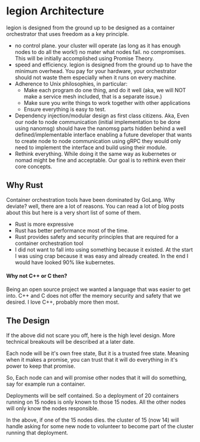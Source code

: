 # legion Architecture

legion is designed from the ground up to be designed as a container orchestrator that uses freedom as a key principle.

- no control plane. your cluster will operate (as long as it has enough nodes to do all the work!) no mater what nodes fail. no compromises. This will be initially accomplished using Promise Theory.
- speed and efficiency. legion is designed from the ground up to have the minimum overhead. You pay for your hardware, your orchestrator should not waste them especially when it runs on every machine.
- Adherence to Unix philosophies, in particular:
    * Make each program do one thing, and do it well (aka, we will NOT make a service mesh included, that is a separate issue.)
    * Make sure you write things to work together with other applications
    * Ensure everything is easy to test.
- Dependency injection/modular design as first class citizens. Aka, Even our node to node communication (initial implementation to be done using nanomsg) should have the nanomsg parts hidden behind a well defined/implementable interface enabling a future developer that wants to create node to node communication using gRPC they would only need to implement the interface and build using their module.
- Rethink everything. While doing it the same way as kubernetes or nomad might be fine and acceptable. Our goal is to rethink even their core concepts.

## Why Rust
Container orchestration tools have been dominated by GoLang. Why deviate? well, there are a lot of reasons. You can read a lot of blog posts about this but here is a very short list of some of them.
* Rust is more expressive
* Rust has better performance most of the time.
* Rust provides safety and security principles that are required for a container orchestration tool
* I did not want to fall into using something because it existed. At the start I was using crap because it was easy and already created. In the end I would have looked 90% like kubernetes.

#### Why not C++ or C then?
Being an open source project we wanted a language that was easier to get into. C++ and C does not offer the memory security and safety that we desired. I love C++, probably more then most.

## The Design
If the above did not scare you off, here is the high level design. More technical breakouts will be described at a later date.

Each node will be it's own free state, But it is a trusted free state. Meaning when it makes a promise, you can trust that it will do everything in it's power to keep that promise.

So, Each node can and will promise other nodes that it will do something, say for example run a container.

Deployments will be self contained. So a deployment of 20 containers running on 15 nodes is only known to those 15 nodes. All the other nodes will only know the nodes responsible.

In the above, if one of the 15 nodes dies. the cluster of 15 (now 14) will handle asking for some new node to volunteer to become part of the cluster running that deployment.


